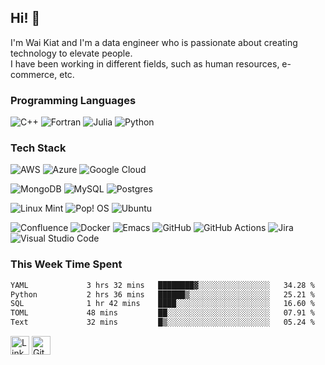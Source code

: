 ## Hi! 👋
I'm Wai Kiat and I'm a data engineer who is passionate about creating technology to elevate people.\
I have been working in different fields, such as human resources, e-commerce, etc.

### Programming Languages
![C++](https://img.shields.io/badge/c++-%2300599C.svg?style=for-the-badge&logo=c%2B%2B&logoColor=white)
![Fortran](https://img.shields.io/badge/Fortran-%23734F96.svg?style=for-the-badge&logo=fortran&logoColor=white)
![Julia](https://img.shields.io/badge/-Julia-9558B2?style=for-the-badge&logo=julia&logoColor=white)
![Python](https://img.shields.io/badge/python-3670A0?style=for-the-badge&logo=python&logoColor=ffdd54)

### Tech Stack
![AWS](https://img.shields.io/badge/AWS-%23FF9900.svg?style=for-the-badge&logo=amazon-aws&logoColor=white) 
![Azure](https://img.shields.io/badge/azure-%230072C6.svg?style=for-the-badge&logo=azure-devops&logoColor=white)
![Google Cloud](https://img.shields.io/badge/GoogleCloud-%234285F4.svg?style=for-the-badge&logo=google-cloud&logoColor=white) 

![MongoDB](https://img.shields.io/badge/MongoDB-%234ea94b.svg?style=for-the-badge&logo=mongodb&logoColor=white)
![MySQL](https://img.shields.io/badge/mysql-%2300f.svg?style=for-the-badge&logo=mysql&logoColor=white)
![Postgres](https://img.shields.io/badge/postgres-%23316192.svg?style=for-the-badge&logo=postgresql&logoColor=white)

![Linux Mint](https://img.shields.io/badge/Linux%20Mint-87CF3E?style=for-the-badge&logo=Linux%20Mint&logoColor=white)
![Pop! OS](https://img.shields.io/badge/Pop!_OS-48B9C7?style=for-the-badge&logo=Pop!_OS&logoColor=white)
![Ubuntu](https://img.shields.io/badge/Ubuntu-E95420?style=for-the-badge&logo=ubuntu&logoColor=white)

![Confluence](https://img.shields.io/badge/confluence-%23172BF4.svg?style=for-the-badge&logo=confluence&logoColor=white)
![Docker](https://img.shields.io/badge/docker-%230db7ed.svg?style=for-the-badge&logo=docker&logoColor=white)
![Emacs](https://img.shields.io/badge/Emacs-%237F5AB6.svg?&style=for-the-badge&logo=gnu-emacs&logoColor=white)
![GitHub](https://img.shields.io/badge/github-%23121011.svg?style=for-the-badge&logo=github&logoColor=white)
![GitHub Actions](https://img.shields.io/badge/githubactions-%232671E5.svg?style=for-the-badge&logo=githubactions&logoColor=white)
![Jira](https://img.shields.io/badge/jira-%230A0FFF.svg?style=for-the-badge&logo=jira&logoColor=white)
![Visual Studio Code](https://img.shields.io/badge/Visual%20Studio%20Code-0078d7.svg?style=for-the-badge&logo=visual-studio-code&logoColor=white)

### This Week Time Spent
<!--START_SECTION:waka-->

```txt
YAML             3 hrs 32 mins   ████████▓░░░░░░░░░░░░░░░░   34.28 %
Python           2 hrs 36 mins   ██████▒░░░░░░░░░░░░░░░░░░   25.21 %
SQL              1 hr 42 mins    ████░░░░░░░░░░░░░░░░░░░░░   16.60 %
TOML             48 mins         ██░░░░░░░░░░░░░░░░░░░░░░░   07.91 %
Text             32 mins         █▒░░░░░░░░░░░░░░░░░░░░░░░   05.24 %
```

<!--END_SECTION:waka-->

<a href="https://www.linkedin.com/in/waikiattan/" target="_blank"><img src="https://raw.githubusercontent.com/arturssmirnovs/arturssmirnovs/master/in.png" alt="LinkedIn" width="30"></a>
<a href="https://github.com/wk-tan" target="_blank"><img src="https://raw.githubusercontent.com/arturssmirnovs/arturssmirnovs/master/git.png" alt="GitHub" width="30"></a>
